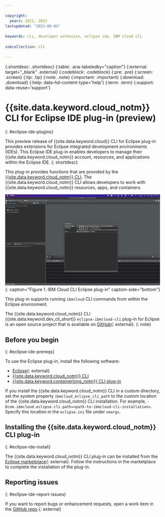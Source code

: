 ```yaml
---

copyright:
  years: 2021, 2022
lastupdated: "2022-06-03"

keywords: cli, developer extension, eclipse ide, IBM cloud cli

subcollection: cli

---
```


{:shortdesc: .shortdesc}
{:table: .aria-labeledby="caption"}
{:external: target="_blank" .external}
{:codeblock: .codeblock}
{:pre: .pre}
{:screen: .screen}
{:tip: .tip}
{:note: .note}
{:important: .important}
{:download: .download}
{:help: data-hd-content-type='help'}
{:term: .term}
{:support: data-reuse='support'}

# {{site.data.keyword.cloud_notm}} CLI for Eclipse IDE plug-in (preview)
{: #eclipse-ide-plugins}

This preview release of {{site.data.keyword.cloud}} CLI for Eclipse plug-in provides extensions for Eclipse integrated development environments (IDEs). This Eclipse IDE plug-in enables developers to manage their {{site.data.keyword.cloud_notm}} account, resources, and applications within the Eclipse IDE.
{: shortdesc}

This plug-in provides functions that are provided by the [{{site.data.keyword.cloud_notm}} CLI](/docs/cli). The {{site.data.keyword.cloud_notm}} CLI allows developers to work with {{site.data.keyword.cloud_notm}} resources, apps, and containers.

![IBM Cloud CLI Eclipse plug-in](images/eclipse.png "IBM Cloud CLI Eclipse plug-in"){: caption="Figure 1. IBM Cloud CLI Eclipse plug-in" caption-side="bottom"}

This plug-in supports running `ibmcloud` CLI commands from within the Eclipse environment.

The {{site.data.keyword.cloud_notm}} CLI {{site.data.keyword.dev_cli_short}} `eclipse-ibmcloud-cli` plug-in for Eclipse is an open source project that is available on [GitHub](https://github.com/IBM-Cloud/eclipse-ibmcloud-cli){: external}.
{: note}

## Before you begin
{: #eclipse-ide-prereqs}

To use the Eclipse plug-in, install the following software:

-	[Eclipse](https://www.eclipse.org/downloads/){: external}
-	[{{site.data.keyword.cloud_notm}} CLI](/docs/cli?topic=cli-install-ibmcloud-cli)
- [{{site.data.keyword.containerlong_notm}} CLI plug-in](/docs/cli?topic=cli-install-devtools-manually#idt-install-kubernetes-cli-plugin)

If you install the {{site.data.keyword.cloud_notm}} CLI in a custom directory, set the system property `ibmcloud_eclipse_cli_path` to the custom location of the {{site.data.keyword.cloud_notm}} CLI installation. For example, `-Dcom.ibmcloud.eclipse.cli.path=<path-to-ibmcloud-cli-installation>`. Specify this location in the `eclipse.ini` file under `vmargs`.

## Installing the {{site.data.keyword.cloud_notm}} CLI plug-in
{: #eclipse-ide-install}

The {{site.data.keyword.cloud_notm}} CLI plug-in can be installed from the [Eclipse marketplace](https://marketplace.eclipse.org/content/ibm-cloud-dev-tools-eclipse){: external}. Follow the instructions in the marketplace to complete the installation of the plug-in.

## Reporting issues
{: #eclipse-ide-report-issues}

If you want to report bugs or enhancement requests, open a work item in the [GitHub repo](https://github.com/IBM-Cloud/eclipse-ibmcloud-cli/issues).{: external}
